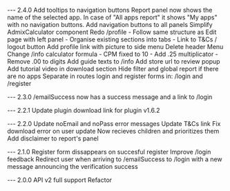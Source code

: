 --- 2.4.0
Add tooltips to navigation buttons
Report panel now shows the name of the selected app. In case of "All apps report"
it shows "My apps" with no navigation buttons.
Add navigation buttons to all panels
Simplify AdmixCalculator component
Redo /profile
    - Follow same structure as Edit page with left panel
    - Organise existing sections into tabs
    - Link to T&Cs / logout button
Add profile link with picture to side menu
Delete header Menu
Change /info calculator formula
    - CPM fixed to 10
    - Add .25 multiplicator
    - Remove .00 to digits
Add guide texts to /info
Add store url to review popup
Add tutorial video in download section
Hide filter and global report if there are no apps
Separate in routes login and register forms in: /login and /register

--- 2.3.0
/emailSuccess now has a success message and a link to /login

--- 2.2.1
Update plugin download link for plugin v1.6.2

--- 2.2.0
Update noEmail and noPass error messages
Update T&Cs link
Fix download error on user update
Now <PanelFooter /> recieves children and prioritizes them
Add disclaimer to report's panel

--- 2.1.0
Register form dissappears on succesful register
Improve /login feedback
Redirect user when arriving to /emailSuccess to /login with a new message announcing the verification success

--- 2.0.0
API v2 full support
Refactor